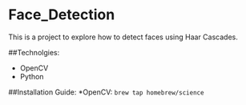 # Face_Detection
This is a project to explore how to detect faces using Haar Cascades. 

##Technolgies: 
* OpenCV
* Python

##Installation Guide:
*OpenCV:
`brew tap homebrew/science`

